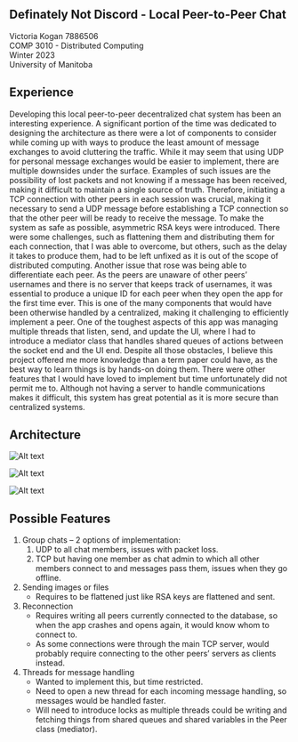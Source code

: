 ## Definately Not Discord - Local Peer-to-Peer Chat

Victoria Kogan 7886506\
COMP 3010 - Distributed Computing\
Winter 2023\
University of Manitoba

## Experience

Developing this local peer-to-peer decentralized chat system has been an interesting experience. 
A significant portion of the time was dedicated to designing the architecture as there were a lot of components to consider while coming up with ways to produce the least amount of message exchanges to avoid cluttering the traffic. 
While it may seem that using UDP for personal message exchanges would be easier to implement, there are multiple downsides under the surface. 
Examples of such issues are the possibility of lost packets and not knowing if a message has been received, making it difficult to maintain a single source of truth. 
Therefore, initiating a TCP connection with other peers in each session was crucial, making it necessary to send a UDP message before establishing a TCP connection so that the other peer will be ready to receive the message. 
To make the system as safe as possible, asymmetric RSA keys were introduced. 
There were some challenges, such as flattening them and distributing them for each connection, that I was able to overcome, but others, such as the delay it takes to produce them, had to be left unfixed as it is out of the scope of distributed computing. 
Another issue that rose was being able to differentiate each peer. 
As the peers are unaware of other peers’ usernames and there is no server that keeps track of usernames, it was essential to produce a unique ID for each peer when they open the app for the first time ever. 
This is one of the many components that would have been otherwise handled by a centralized, making it challenging to efficiently implement a peer. 
One of the toughest aspects of this app was managing multiple threads that listen, send, and update the UI, where I had to introduce a mediator class that handles shared queues of actions between the socket end and the UI end. 
Despite all those obstacles, I believe this project offered me more knowledge than a term paper could have, as the best way to learn things is by hands-on doing them.
There were other features that I would have loved to implement but time unfortunately did not permit me to. 
Although not having a server to handle communications makes it difficult, this system has great potential as it is more secure than centralized systems.


## Architecture

![Alt text](OnlineAck.png)

![Alt text](TCPEncryptedMsg.png)

![Alt text](Offline.png)


## Possible Features

1.	Group chats – 2 options of implementation:
    1. UDP to all chat members, issues with packet loss.
    2. TCP but having one member as chat admin to which all other members connect to and messages pass them, issues when they go offline.
2.	Sending images or files
    * Requires to be flattened just like RSA keys are flattened and sent.
3.	Reconnection
    *	Requires writing all peers currently connected to the database, so when the app crashes and opens again, it would know whom to connect to.
    * As some connections were through the main TCP server, would probably require connecting to the other peers’ servers as clients instead.
4.	Threads for message handling
    *	Wanted to implement this, but time restricted.
    *	Need to open a new thread for each incoming message handling, so messages would be handled faster. 
    *	Will need to introduce locks as multiple threads could be writing and fetching things from shared queues and shared variables in the Peer class (mediator).
